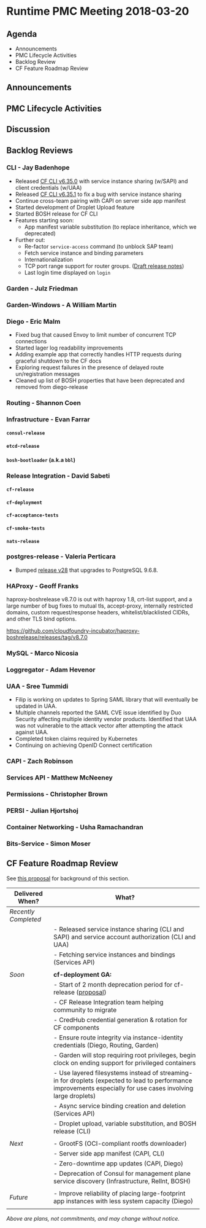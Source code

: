 # Runtime PMC Meeting 2018-03-20

## Agenda

* Announcements
* PMC Lifecycle Activities
* Backlog Review
* CF Feature Roadmap Review


## Announcements


## PMC Lifecycle Activities


## Discussion


## Backlog Reviews

### CLI - Jay Badenhope
- Released [CF CLI v6.35.0](https://github.com/cloudfoundry/cli/releases/tag/v6.35.0) with service instance sharing (w/SAPI) and client credentials (w/UAA)
- Released [CF CLI v6.35.1](https://github.com/cloudfoundry/cli/releases/tag/v6.35.1) to fix a bug with service instance sharing
- Continue cross-team pairing with CAPI on server side app manifest
- Started development of Droplet Upload feature
- Started BOSH release for CF CLI
- Features starting soon:
   - App manifest variable substitution (to replace inheritance, which we deprecated)
- Further out:
  - Re-factor `service-access` command (to unblock SAP team)
  - Fetch service instance and binding parameters
  - Internationalization
  - TCP port range support for router groups. ([Draft release notes](https://www.pivotaltracker.com/story/show/143621081))
  - Last login time displayed on `login`


### Garden - Julz Friedman


### Garden-Windows - A William Martin


### Diego - Eric Malm

- Fixed bug that caused Envoy to limit number of concurrent TCP connections
- Started lager log readability improvements
- Adding example app that correctly handles HTTP requests during graceful shutdown to the CF docs
- Exploring request failures in the presence of delayed route un/registration messages
- Cleaned up list of BOSH properties that have been deprecated and removed from diego-release


### Routing - Shannon Coen


### Infrastructure - Evan Farrar

#### `consul-release`

#### `etcd-release`

#### `bosh-bootloader` (a.k.a `bbl`)


### Release Integration - David Sabeti

#### `cf-release`

#### `cf-deployment`

#### `cf-acceptance-tests`

#### `cf-smoke-tests`

#### `nats-release`


### postgres-release - Valeria Perticara
- Bumped [release v28](https://github.com/cloudfoundry/postgres-release/releases/tag/v28) that upgrades to PostgreSQL 9.6.8.

### HAProxy - Geoff Franks

haproxy-boshrelease v8.7.0 is out with haproxy 1.8, crt-list support, and a large number of bug fixes to mutual tls, accept-proxy, internally restricted domains, custom request/response headers, whitelist/blacklisted CIDRs, and other TLS bind options.

https://github.com/cloudfoundry-incubator/haproxy-boshrelease/releases/tag/v8.7.0


### MySQL - Marco Nicosia


### Loggregator - Adam Hevenor


### UAA - Sree Tummidi
- Filip is working on updates to Spring SAML library that will eventually be updated in UAA.
- Multiple channels reported the SAML CVE issue identified by Duo Security affecting multiple identity vendor products. Identified that UAA was not vulnerable to the attack vector after attempting the attack against UAA.
- Completed token claims required by Kubernetes
- Continuing on achieving OpenID Connect certification


### CAPI - Zach Robinson


### Services API - Matthew McNeeney


### Permissions - Christopher Brown


### PERSI - Julian Hjortshoj


### Container Networking - Usha Ramachandran


### Bits-Service - Simon Moser


## CF Feature Roadmap Review

See [this proposal](https://docs.google.com/document/d/1K7t_p_NT2F7_Dk3eiv7_g1v3rzFE2GLbTQZTY_V-Les/edit#) for background of this section.

Delivered When? | What?
------|------
*Recently Completed* | 
|| - Released service instance sharing (CLI and SAPI) and service account authorization (CLI and UAA)
|| - Fetching service instances and bindings (Services API)
||
*Soon* | **cf-deployment GA:**
|| - Start of 2 month deprecation period for cf-release ([proposal](https://docs.google.com/document/d/1KLl4UIQbl92SvYom4fO-LcEoMK1D45KmjA988MwnOR4/edit?usp=sharing))
|| - CF Release Integration team helping community to migrate
|| - CredHub credential generation & rotation for CF components
|| - Ensure route integrity via instance-identity credentials (Diego, Routing, Garden)
|| - Garden will stop requiring root privileges, begin clock on ending support for privileged containers
|| - Use layered filesystems instead of streaming-in for droplets (expected to lead to performance improvements especially for use cases involving large droplets)
|| - Async service binding creation and deletion (Services API)
|| - Droplet upload, variable substitution, and BOSH release (CLI)
||
*Next* | - GrootFS (OCI-compliant rootfs downloader)
|| - Server side app manifest (CAPI, CLI)
|| - Zero-downtime app updates (CAPI, Diego)
|| - Deprecation of Consul for management plane service discovery (Infrastructure, RelInt, BOSH)
||
*Future* | - Improve reliability of placing large-footprint app instances with less system capacity (Diego)
||

*Above are plans, not commitments, and may change without notice.*
